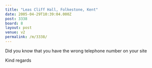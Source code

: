 ```yaml
---
title: "Leas Cliff Hall, Folkestone, Kent"
date: 2005-04-29T10:39:04.000Z
post: 3338
board: 8
layout: post
venue: v2
permalink: /m/3338/
---
```

Did you know that you have the wrong telephone number on your site

Kind regards
